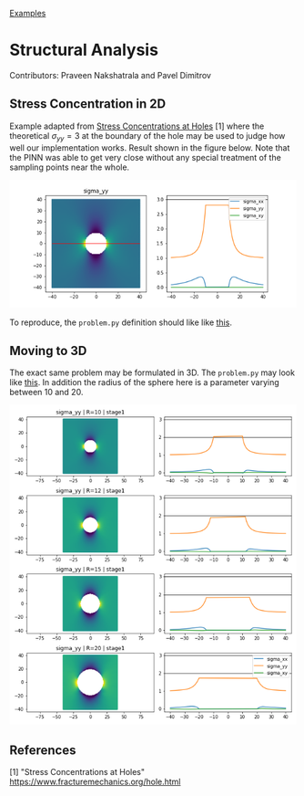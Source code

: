 [Examples](../index.md)

# Structural Analysis
Contributors: Praveen Nakshatrala and Pavel Dimitrov

## Stress Concentration in 2D

Example adapted from [Stress Concentrations at Holes](https://www.fracturemechanics.org/hole.html) [1] where the theoretical $\sigma_{yy}=3$ at the boundary of the hole may be used to judge how well our implementation works. Result shown in the figure below. Note that the PINN was able to get very close without any special treatment of the sampling points near the whole.

![](struct-2d-sigma-through-hole.png)

To reproduce, the `problem.py` definition should like like [this](struct_2d_problem.py).

## Moving to 3D

The exact same problem may be formulated in 3D. The `problem.py` may look like [this](struct_3d_problem.py). In addition the radius of the sphere here is a parameter varying between 10 and 20.

![](struct-3d-Rparam.png)

## References

[1] "Stress Concentrations at Holes" https://www.fracturemechanics.org/hole.html